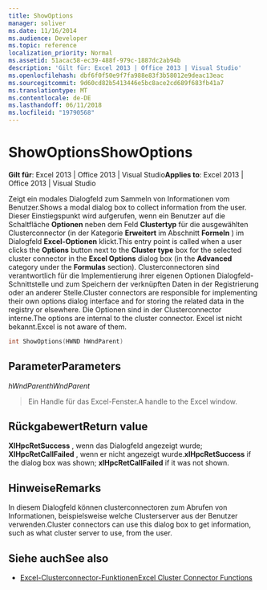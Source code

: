 ```yaml
---
title: ShowOptions
manager: soliver
ms.date: 11/16/2014
ms.audience: Developer
ms.topic: reference
localization_priority: Normal
ms.assetid: 51acac58-ec39-488f-979c-1887dc2ab94b
description: 'Gilt für: Excel 2013 | Office 2013 | Visual Studio'
ms.openlocfilehash: dbf6f0f50e9f7fa988e83f3b58012e9deac13eac
ms.sourcegitcommit: 9d60cd82b5413446e5bc8ace2cd689f683fb41a7
ms.translationtype: MT
ms.contentlocale: de-DE
ms.lasthandoff: 06/11/2018
ms.locfileid: "19790568"
---
```

# <a name="showoptions"></a><span data-ttu-id="55e95-103">ShowOptions</span><span class="sxs-lookup"><span data-stu-id="55e95-103">ShowOptions</span></span>

<span data-ttu-id="55e95-104">**Gilt für**: Excel 2013 | Office 2013 | Visual Studio</span><span class="sxs-lookup"><span data-stu-id="55e95-104">**Applies to**: Excel 2013 | Office 2013 | Visual Studio</span></span> 
  
<span data-ttu-id="55e95-105">Zeigt ein modales Dialogfeld zum Sammeln von Informationen vom Benutzer.</span><span class="sxs-lookup"><span data-stu-id="55e95-105">Shows a modal dialog box to collect information from the user.</span></span> <span data-ttu-id="55e95-106">Dieser Einstiegspunkt wird aufgerufen, wenn ein Benutzer auf die Schaltfläche **Optionen** neben dem Feld **Clustertyp** für die ausgewählten Clusterconnector (in der Kategorie **Erweitert** im Abschnitt **Formeln** ) im Dialogfeld **Excel-Optionen** klickt.</span><span class="sxs-lookup"><span data-stu-id="55e95-106">This entry point is called when a user clicks the **Options** button next to the **Cluster type** box for the selected cluster connector in the **Excel Options** dialog box (in the **Advanced** category under the **Formulas** section).</span></span> <span data-ttu-id="55e95-107">Clusterconnectoren sind verantwortlich für die Implementierung ihrer eigenen Optionen Dialogfeld-Schnittstelle und zum Speichern der verknüpften Daten in der Registrierung oder an anderer Stelle.</span><span class="sxs-lookup"><span data-stu-id="55e95-107">Cluster connectors are responsible for implementing their own options dialog interface and for storing the related data in the registry or elsewhere.</span></span> <span data-ttu-id="55e95-108">Die Optionen sind in der Clusterconnector interne.</span><span class="sxs-lookup"><span data-stu-id="55e95-108">The options are internal to the cluster connector.</span></span> <span data-ttu-id="55e95-109">Excel ist nicht bekannt.</span><span class="sxs-lookup"><span data-stu-id="55e95-109">Excel is not aware of them.</span></span> 
  
```cpp
int ShowOptions(HWND hWndParent)
```

## <a name="parameters"></a><span data-ttu-id="55e95-110">Parameter</span><span class="sxs-lookup"><span data-stu-id="55e95-110">Parameters</span></span>

<span data-ttu-id="55e95-111">_hWndParent_</span><span class="sxs-lookup"><span data-stu-id="55e95-111">_hWndParent_</span></span>
  
> <span data-ttu-id="55e95-112">Ein Handle für das Excel-Fenster.</span><span class="sxs-lookup"><span data-stu-id="55e95-112">A handle to the Excel window.</span></span>
    
## <a name="return-value"></a><span data-ttu-id="55e95-113">Rückgabewert</span><span class="sxs-lookup"><span data-stu-id="55e95-113">Return value</span></span>

<span data-ttu-id="55e95-114">**XlHpcRetSuccess** , wenn das Dialogfeld angezeigt wurde; **XlHpcRetCallFailed** , wenn er nicht angezeigt wurde.</span><span class="sxs-lookup"><span data-stu-id="55e95-114">**xlHpcRetSuccess** if the dialog box was shown; **xlHpcRetCallFailed** if it was not shown.</span></span> 
  
## <a name="remarks"></a><span data-ttu-id="55e95-115">Hinweise</span><span class="sxs-lookup"><span data-stu-id="55e95-115">Remarks</span></span>

<span data-ttu-id="55e95-116">In diesem Dialogfeld können clusterconnectoren zum Abrufen von Informationen, beispielsweise welche Clusterserver aus der Benutzer verwenden.</span><span class="sxs-lookup"><span data-stu-id="55e95-116">Cluster connectors can use this dialog box to get information, such as what cluster server to use, from the user.</span></span>
  
## <a name="see-also"></a><span data-ttu-id="55e95-117">Siehe auch</span><span class="sxs-lookup"><span data-stu-id="55e95-117">See also</span></span>

- [<span data-ttu-id="55e95-118">Excel-Clusterconnector-Funktionen</span><span class="sxs-lookup"><span data-stu-id="55e95-118">Excel Cluster Connector Functions</span></span>](excel-cluster-connector-functions.md)

